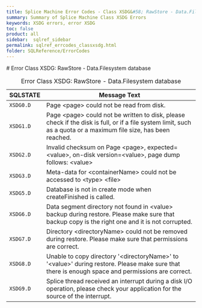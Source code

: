 ```yaml
---
title: Splice Machine Error Codes - Class XSDG&#58; RawStore - Data.Filesystem database
summary: Summary of Splice Machine Class XSDG Errors
keywords: XSDG errors, error XSDG
toc: false
product: all
sidebar:  sqlref_sidebar
permalink: sqlref_errcodes_classxsdg.html
folder: SQLReference/ErrorCodes
---
```

<section>
<div class="TopicContent" data-swiftype-index="true" markdown="1">
# Error Class XSDG: RawStore - Data.Filesystem database

<table>
                <caption>Error Class XSDG: RawStore - Data.Filesystem database</caption>
                <thead>
                    <tr>
                        <th>SQLSTATE</th>
                        <th>Message Text</th>
                    </tr>
                </thead>
                <tbody>
                    <tr>
                        <td><code>XSDG0.D</code></td>
                        <td>Page <span class="VarName">&lt;page&gt;</span> could not be read from disk.</td>
                    </tr>
                    <tr>
                        <td><code>XSDG1.D</code></td>
                        <td>Page <span class="VarName">&lt;page&gt;</span> could not be written to disk, please check if the disk is full, or if a file system limit, such as a quota or a maximum file size, has been reached.</td>
                    </tr>
                    <tr>
                        <td><code>XSDG2.D</code></td>
                        <td>Invalid checksum on Page <span class="VarName">&lt;page&gt;</span>, expected=<span class="VarName">&lt;value&gt;</span>, on-disk version=<span class="VarName">&lt;value&gt;</span>, page dump follows: <span class="VarName">&lt;value&gt;</span></td>
                    </tr>
                    <tr>
                        <td><code>XSDG3.D</code></td>
                        <td>Meta-data for <span class="VarName">&lt;containerName&gt;</span> could not be accessed to <span class="VarName">&lt;type&gt;</span> <span class="VarName">&lt;file&gt;</span></td>
                    </tr>
                    <tr>
                        <td><code>XSDG5.D</code></td>
                        <td>Database is not in create mode when createFinished is called.</td>
                    </tr>
                    <tr>
                        <td><code>XSDG6.D</code></td>
                        <td>Data segment directory not found in <span class="VarName">&lt;value&gt;</span> backup during restore. Please make sure that backup copy is the right one and it is not corrupted.</td>
                    </tr>
                    <tr>
                        <td><code>XSDG7.D</code></td>
                        <td>Directory <span class="VarName">&lt;directoryName&gt;</span> could not be removed during restore. Please make sure that permissions are correct.</td>
                    </tr>
                    <tr>
                        <td><code>XSDG8.D</code></td>
                        <td>Unable to copy directory '<span class="VarName">&lt;directoryName&gt;</span>' to '<span class="VarName">&lt;value&gt;</span>' during restore. Please make sure that there is enough space and permissions are correct. </td>
                    </tr>
                    <tr>
                        <td><code>XSDG9.D</code></td>
                        <td>Splice thread received an interrupt during a disk I/O operation, please check your application for the source of the interrupt.</td>
                    </tr>
                </tbody>
            </table>
</div>
</section>

